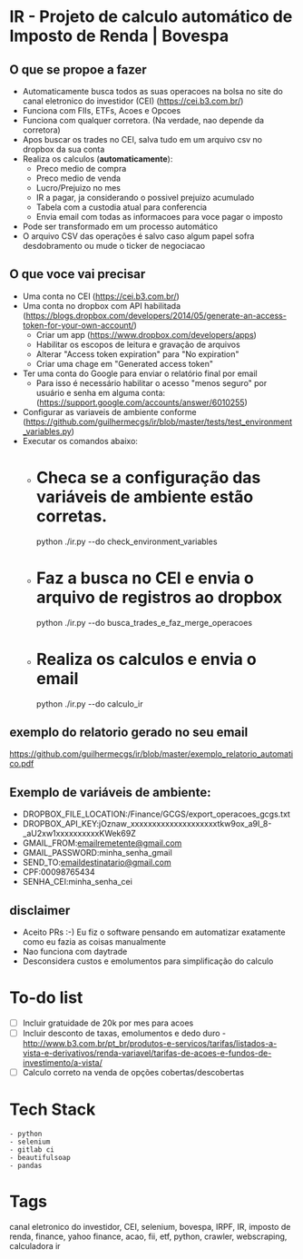 # IR - Projeto de calculo automático de Imposto de Renda | Bovespa

## O que se propoe a fazer
 - Automaticamente busca todos as suas operacoes na bolsa no site do canal eletronico do investidor (CEI) (https://cei.b3.com.br/)
 - Funciona com FIIs, ETFs, Acoes e Opcoes
 - Funciona com qualquer corretora. (Na verdade, nao depende da corretora)
 - Apos buscar os trades no CEI, salva tudo em um arquivo csv no dropbox da sua conta
 - Realiza os calculos (**automaticamente**):
    - Preco medio de compra
    - Preco medio de venda
    - Lucro/Prejuizo no mes
    - IR a pagar, ja considerando o possivel prejuizo acumulado
    - Tabela com a custodia atual para conferencia
    - Envia email com todas as informacoes para voce pagar o imposto
 - Pode ser transformado em um processo automático
 - O arquivo CSV das operações é salvo caso algum papel sofra desdobramento ou mude o ticker de negociacao

## O que voce vai precisar
 - Uma conta no CEI (https://cei.b3.com.br/)
 - Uma conta no dropbox com API habilitada (https://blogs.dropbox.com/developers/2014/05/generate-an-access-token-for-your-own-account/)
    - Criar um app (https://www.dropbox.com/developers/apps)
    - Habilitar os escopos de leitura e gravação de arquivos
    - Alterar "Access token expiration" para "No expiration"
    - Criar uma chage em "Generated access token"
 - Ter uma conta do Google para enviar o relatório final por email
    - Para isso é necessário habilitar o acesso "menos seguro" por usuário e senha em alguma conta: (https://support.google.com/accounts/answer/6010255)
 - Configurar as variaveis de ambiente conforme (https://github.com/guilhermecgs/ir/blob/master/tests/test_environment_variables.py)
 - Executar os comandos abaixo:
    - # Checa se a configuração das variáveis de ambiente estão corretas.
      python ./ir.py --do check_environment_variables
    - # Faz a busca no CEI e envia o arquivo de registros ao dropbox
      python ./ir.py --do busca_trades_e_faz_merge_operacoes
    - # Realiza os calculos e envia o email
      python ./ir.py --do calculo_ir

## exemplo do relatorio gerado no seu email
https://github.com/guilhermecgs/ir/blob/master/exemplo_relatorio_automatico.pdf

## Exemplo de variáveis de ambiente:

 - DROPBOX_FILE_LOCATION:/Finance/GCGS/export_operacoes_gcgs.txt
 - DROPBOX_API_KEY:jOznaw_xxxxxxxxxxxxxxxxxxxxtkw9ox_a9I_8-_aU2xw1xxxxxxxxxxKWek69Z
 - GMAIL_FROM:emailremetente@gmail.com
 - GMAIL_PASSWORD:minha_senha_gmail
 - SEND_TO:emaildestinatario@gmail.com
 - CPF:00098765434
 - SENHA_CEI:minha_senha_cei


## disclaimer
 - Aceito PRs :-)   Eu fiz o software pensando em automatizar exatamente como eu fazia as coisas manualmente
 - Nao funciona com daytrade
 - Desconsidera custos e emolumentos para simplificação do calculo

# To-do list
 - [ ] Incluir gratuidade de 20k por mes para acoes
 - [ ] Incluir desconto de taxas, emolumentos e dedo duro - http://www.b3.com.br/pt_br/produtos-e-servicos/tarifas/listados-a-vista-e-derivativos/renda-variavel/tarifas-de-acoes-e-fundos-de-investimento/a-vista/
 - [ ] Calculo correto na venda de opções cobertas/descobertas
   
# Tech Stack
    - python
    - selenium
    - gitlab ci
    - beautifulsoap
    - pandas
    
# Tags
canal eletronico do investidor, CEI, selenium, bovespa, IRPF, IR, imposto de renda, finance, yahoo finance, acao, fii, 
etf, python, crawler, webscraping, calculadora ir
